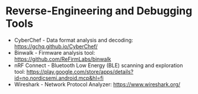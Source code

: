 # Reverse-Engineering and Debugging Tools

- CyberChef - Data format analysis and decoding: https://gchq.github.io/CyberChef/
- Binwalk - Firmware analysis tool: https://github.com/ReFirmLabs/binwalk
- nRF Connect - Bluetooth Low Energy (BLE) scanning and exploration tool: https://play.google.com/store/apps/details?id=no.nordicsemi.android.mcp&hl=fi
- Wireshark - Network Protocol Analyzer: https://www.wireshark.org/
